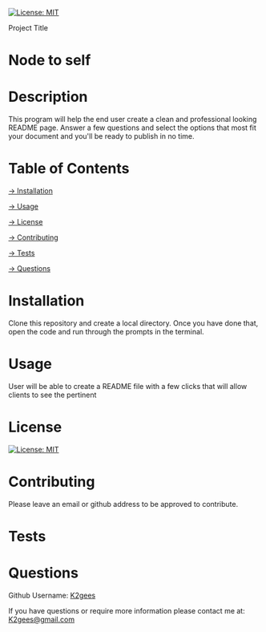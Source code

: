 
  [![License: MIT](https://img.shields.io/badge/License-MIT-yellow.svg)](https://opensource.org/licenses/MIT)

   Project Title
 # Node to self

  # Description
  This program will help the end user create a clean and professional looking README page.  Answer a few questions and select the options that most fit your document and you'll be ready to publish in no time.

  # Table of Contents
  
  [→ Installation](#installation)

  [→ Usage](#usage)

  [→ License](#license)

  [→ Contributing](#contributing)

  [→ Tests](#tests)

  [→ Questions](#Questions)

  # Installation
  Clone this repository and create a local directory.  Once you have done that, open the code and run through the prompts in the terminal.

  # Usage
  User will be able to create a README file with a few clicks that will allow clients to see the pertinent 

  # License
  [![License: MIT](https://img.shields.io/badge/License-MIT-yellow.svg)](https://opensource.org/licenses/MIT)

  # Contributing
  Please leave an email or github address to be approved to contribute.

  # Tests
  

  # Questions
 Github Username: [K2gees](github.com/K2gees)
  
  If you have questions or require more information please contact me at: K2gees@gmail.com
